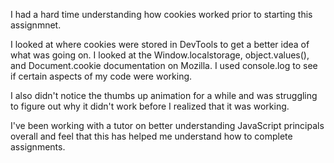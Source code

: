 I had a hard time understanding how cookies worked prior to starting this assignmnet. 

I looked at where cookies were stored in DevTools to get a better idea of what was going on. I looked at the Window.localstorage, object.values(), and Document.cookie documentation on Mozilla. I used console.log to see if certain aspects of my code were working. 

I also didn't notice the thumbs up animation for a while and was struggling to figure out why it didn't work before I realized that it was working.

I've been working with a tutor on better understanding JavaScript principals overall and feel that this has helped me understand how to complete assignments. 